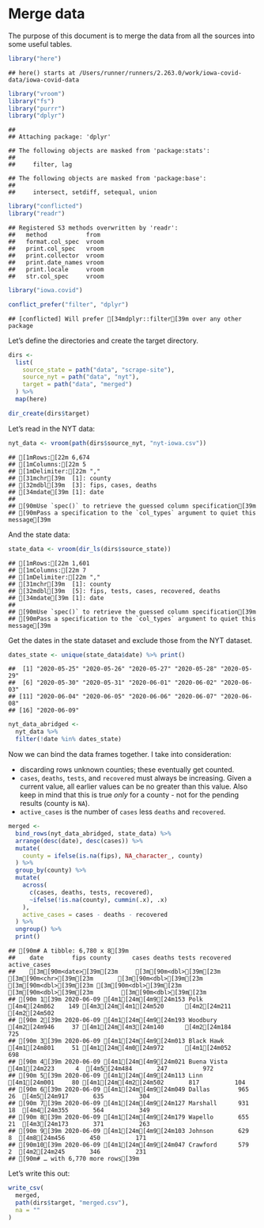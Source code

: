 Merge data
================

The purpose of this document is to merge the data from all the sources
into some useful tables.

``` r
library("here")
```

    ## here() starts at /Users/runner/runners/2.263.0/work/iowa-covid-data/iowa-covid-data

``` r
library("vroom")
library("fs")
library("purrr")
library("dplyr")
```

    ## 
    ## Attaching package: 'dplyr'

    ## The following objects are masked from 'package:stats':
    ## 
    ##     filter, lag

    ## The following objects are masked from 'package:base':
    ## 
    ##     intersect, setdiff, setequal, union

``` r
library("conflicted")
library("readr")
```

    ## Registered S3 methods overwritten by 'readr':
    ##   method           from 
    ##   format.col_spec  vroom
    ##   print.col_spec   vroom
    ##   print.collector  vroom
    ##   print.date_names vroom
    ##   print.locale     vroom
    ##   str.col_spec     vroom

``` r
library("iowa.covid")

conflict_prefer("filter", "dplyr")
```

    ## [conflicted] Will prefer [34mdplyr::filter[39m over any other package

Let’s define the directories and create the target directory.

``` r
dirs <- 
  list(
    source_state = path("data", "scrape-site"),
    source_nyt = path("data", "nyt"),
    target = path("data", "merged")  
  ) %>%
  map(here)

dir_create(dirs$target)
```

Let’s read in the NYT data:

``` r
nyt_data <- vroom(path(dirs$source_nyt, "nyt-iowa.csv"))
```

    ## [1mRows:[22m 6,674
    ## [1mColumns:[22m 5
    ## [1mDelimiter:[22m ","
    ## [31mchr[39m  [1]: county
    ## [32mdbl[39m  [3]: fips, cases, deaths
    ## [34mdate[39m [1]: date
    ## 
    ## [90mUse `spec()` to retrieve the guessed column specification[39m
    ## [90mPass a specification to the `col_types` argument to quiet this message[39m

And the state data:

``` r
state_data <- vroom(dir_ls(dirs$source_state))
```

    ## [1mRows:[22m 1,601
    ## [1mColumns:[22m 7
    ## [1mDelimiter:[22m ","
    ## [31mchr[39m  [1]: county
    ## [32mdbl[39m  [5]: fips, tests, cases, recovered, deaths
    ## [34mdate[39m [1]: date
    ## 
    ## [90mUse `spec()` to retrieve the guessed column specification[39m
    ## [90mPass a specification to the `col_types` argument to quiet this message[39m

Get the dates in the state dataset and exclude those from the NYT
dataset.

``` r
dates_state <- unique(state_data$date) %>% print() 
```

    ##  [1] "2020-05-25" "2020-05-26" "2020-05-27" "2020-05-28" "2020-05-29"
    ##  [6] "2020-05-30" "2020-05-31" "2020-06-01" "2020-06-02" "2020-06-03"
    ## [11] "2020-06-04" "2020-06-05" "2020-06-06" "2020-06-07" "2020-06-08"
    ## [16] "2020-06-09"

``` r
nyt_data_abridged <- 
  nyt_data %>%
  filter(!date %in% dates_state)
```

Now we can bind the data frames together. I take into consideration:

  - discarding rows unknown counties; these eventually get counted.
  - `cases`, `deaths`, `tests`, and `recovered` must always be
    increasing. Given a current value, all earlier values can be no
    greater than this value. Also keep in mind that this is true *only*
    for a county - not for the pending results (county is `NA`).
  - `active_cases` is the number of `cases` less `deaths` and
    `recovered`.

<!-- end list -->

``` r
merged <- 
  bind_rows(nyt_data_abridged, state_data) %>%
  arrange(desc(date), desc(cases)) %>%
  mutate(
    county = ifelse(is.na(fips), NA_character_, county)
  ) %>%
  group_by(county) %>%
  mutate(
    across(
      c(cases, deaths, tests, recovered),
      ~ifelse(!is.na(county), cummin(.x), .x)
    ),
    active_cases = cases - deaths - recovered
  ) %>%
  ungroup() %>%
  print()
```

    ## [90m# A tibble: 6,780 x 8[39m
    ##    date        fips county      cases deaths tests recovered active_cases
    ##    [3m[90m<date>[39m[23m     [3m[90m<dbl>[39m[23m [3m[90m<chr>[39m[23m       [3m[90m<dbl>[39m[23m  [3m[90m<dbl>[39m[23m [3m[90m<dbl>[39m[23m     [3m[90m<dbl>[39m[23m        [3m[90m<dbl>[39m[23m
    ## [90m 1[39m 2020-06-09 [4m1[24m[4m9[24m153 Polk         [4m4[24m862    149 [4m3[24m[4m1[24m520      [4m2[24m211         [4m2[24m502
    ## [90m 2[39m 2020-06-09 [4m1[24m[4m9[24m193 Woodbury     [4m2[24m946     37 [4m1[24m[4m3[24m140      [4m2[24m184          725
    ## [90m 3[39m 2020-06-09 [4m1[24m[4m9[24m013 Black Hawk   [4m1[24m801     51 [4m1[24m[4m0[24m972      [4m1[24m052          698
    ## [90m 4[39m 2020-06-09 [4m1[24m[4m9[24m021 Buena Vista  [4m1[24m223      4  [4m5[24m484       247          972
    ## [90m 5[39m 2020-06-09 [4m1[24m[4m9[24m113 Linn         [4m1[24m001     80 [4m1[24m[4m2[24m502       817          104
    ## [90m 6[39m 2020-06-09 [4m1[24m[4m9[24m049 Dallas        965     26  [4m5[24m917       635          304
    ## [90m 7[39m 2020-06-09 [4m1[24m[4m9[24m127 Marshall      931     18  [4m4[24m355       564          349
    ## [90m 8[39m 2020-06-09 [4m1[24m[4m9[24m179 Wapello       655     21  [4m3[24m173       371          263
    ## [90m 9[39m 2020-06-09 [4m1[24m[4m9[24m103 Johnson       629      8  [4m8[24m456       450          171
    ## [90m10[39m 2020-06-09 [4m1[24m[4m9[24m047 Crawford      579      2  [4m2[24m245       346          231
    ## [90m# … with 6,770 more rows[39m

Let’s write this out:

``` r
write_csv(
  merged,
  path(dirs$target, "merged.csv"),
  na = ""
)
```
